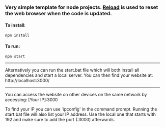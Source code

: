 ### Very simple template for node projects. [Reload](https://www.npmjs.com/package/reload) is used to reset the web browser when the code is updated.

#### To install:
~~~
npm install
~~~

#### To run:
~~~
npm start
~~~
----------

Alternatively you can run the start.bat file which will both install all dependencies and start a local server. You can then find your website at: http://localhost:3000/

----------------
You can access the website on other devices on the same network by accessing: [Your IP]:3000

To find your IP you can use 'ipconfig' in the command prompt. Running the start.bat file will also list your IP address. Use the local one that starts with 192 and make sure to add the port (:3000) afterwards.
